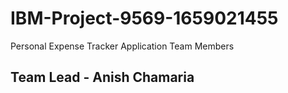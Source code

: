 # IBM-Project-9569-1659021455
Personal Expense Tracker Application
Team Members
## Team Lead - Anish Chamaria

